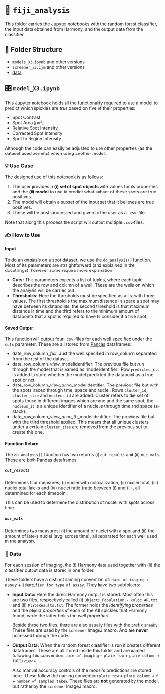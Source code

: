 # :microscope: `fiji_analysis`
This folder carries the Jupyter notebooks with the random forest classifier, the input data obtained from Harmony, and the output data from the classifier.

## 📁 Folder Structure
- `models_X3.ipynb` and other versions
- `screener_v3.ijm` and other versions
- [data](https://github.com/niightingale/bep_tools/edit/main/fiji_analysis/README.md#-data)

## 🎛 `model_X3.ipynb`
This Jupyter notebook holds all the functionality required to use a model to predict which spickles are *true* based on five of their properties:
 - Spot Contrast
 - Spot Area [px²]
 - Relative Spot Intensity
 - Corrected Spot Intensity
 - Spot to Region Intensity

Although the code can easily be adjusted to use other properties (as the dataset used permits) when using another model.

### 💡 Use Case
The designed use of this notebook is as follows:
1. The user provides a **(i) set of spot objects** with values for its properties and the **(ii) model** to use to predict what subset of these spots are true positives.
2. The model will obtain a subset of the input set that it believes are true positives. 
3. These will be post-processed and given to the user as a `.csv`-file.

Note that along this process the script will output multiple `.csv`-files.

### ✍️ How to Use
#### Input
To do an *analysis* on a spot dataset, we use the `do_analysis()` function. Most of its parameters are straightforward (and explained in the docstrings), however some require more explanation:
- **Cuts:** This parameters expects a list of tuples, where each tuple describes the row and column of a well. These are the wells on which the analysis will be carried out.
- **Thresholds:** Here the thresholds must be specified as a list with three values. The first threshold is the maximum distance in space a spot may have between its datapoints, the second threshold is that maximum distance in time and the third refers to the minimum amount of datapoints that a spot is required to have to consider it a true spot.

#### Saved Output
This function will output four `.csv`-files for each well specified under the `cuts` parameter. These are all stored from [Pandas](https://pandas.pydata.org/) dataframes:
- date_row_column_*full*: Just the well specified in row_column separated from the rest of the dataset.
- date_row_column_*view*_modelidentifier: The previous file but run through the model that is named as 'modelidentifier'. Row `predicted_clc` is added to store whether the model predicted the datapoint as a true spot or not.
- date_row_column_*view_anno*_modelidentifier: The previous file but with the spots traced through time, space and nuclei. Rows `cluster_id`, `cluster_size` and `nucleus_id` are added. Cluster refers to the set of spots found in different images which are one and the same spot, the `nucleus_id` is a unique identifier of a nucleus through time and space (z-stack).
- date_row_column_*view_anno_th*_modelidentifier: The previous file but with the third threshold applied. This means that all unique clusters under a certain `cluster_size` are removed from the previous set to create this one.

#### Function Return
The `do_analysis()` function has two returns (i) `cut_results` and (ii) `nuc_vals`. These are both Pandas dataframes.

##### `cut_results`
Determines four measures; (i) nuclei with colocalization, (ii) nuclei total, (iii) nuclei total late-s and (iv) nuclei ratio (ratio between (i) and (iii), all determined for each timepoint.

This can be used to determine the distribution of nuclei with spots across time.

##### `nuc_vals`
Determines two measures; (i) the amount of nuclei with a spot and (ii) the amount of late-s nuclei (avg. across time), all separated for each well used in the analysis.

### 💽 Data
For each session of imaging, the (i) Harmony data used together with (ii) the classifier output data is stored in one folder. 

These folders have a distinct naming convention of: `date of imaging` + assay + `identifier for type of assay`. They have two subfolders:
- **Input Data:** Here the direct Harmony output is stored. Most often this are two files, respectively called (i) `Objects_Population - coloc AR.txt` and (ii) `PlateResults.txt`. The former holds the *identifying properties* and the *object properties* of each of the AR spickles that Harmony found, while the latter holds the *well properties*.

  Beside these two files, there are also usually files with the prefix `sneaky`. These files are used by the `screener` ImageJ macro. And are **never** accessed through the code. 
- **Output Data:** When the random forest classifier is run it creates different dataframes. These are all stored inside this folder and are named following this convention: `date of imaging` + `plate row` + `plate column` + `full/view` + ... 

  Also manual accuracy controls of the model's predictions are stored here. These follow the naming convention `plate row` + `plate column` + `f` + `number of samples taken`. These files are **not** generated by the model, but rather by the `screener` ImageJ macro.
